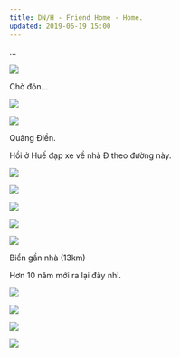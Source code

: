 ```yaml
---
title: DN/H - Friend Home - Home.
updated: 2019-06-19 15:00
---
```


...

![](/assets/DN/1.jpg)

Chờ đón...

![](/assets/DN/11.jpg)

![](/assets/DN/6_.jpg)

Quảng Điền.

Hồi ở Huế đạp xe về nhà Đ theo đường này.

![](/assets/DN/2.jpg)

![](/assets/DN/3.jpg)

![](/assets/DN/4.jpg)

![](/assets/DN/5.jpg)

![](/assets/DN/6.jpg)

Biển gần nhà (13km)

Hơn 10 năm mới ra lại đây nhỉ.

![](/assets/DN/7.jpg)

![](/assets/DN/8.jpg)

![](/assets/DN/9.jpg)

![](/assets/DN/10.jpg)








